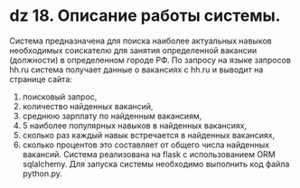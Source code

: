 # dz 18. Описание работы системы.
Система предназначена для поиска наиболее актуальных навыков необходимых 
соискателю для занятия определенной вакансии (должности) в определенном городе РФ.
По запросу на языке запросов hh.ru система получает данные о вакансиях с hh.ru
и выводит на странице сайта: 
1. поисковый запрос,   
2. количество найденных вакансий, 
3. среднюю зарплату по найденным вакансиям,
4. 5 наиболее популярных навыков в найденных вакансиях,  
5. сколько раз каждый навык встречается в найденных вакансиях,
6. сколько процентов это составляет от общего числа найденных вакансий.
Система реализована на flask с использованием ORM sqlalchemy.
Для запуска системы необходимо выполнить код файла python.py.

